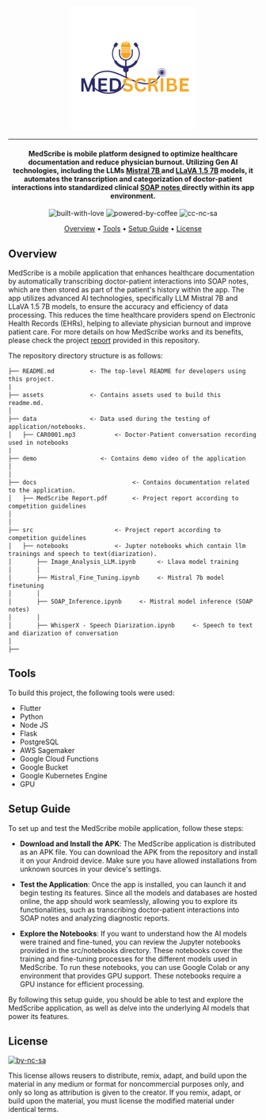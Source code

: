 <p align='center'>
<img src='https://github.com/waqarg2001/2024-AI-Challenge-MedScribe/blob/main/assets/medscribe%20logo.png' width=250 height=250 >
</p>

---

<h4 align='center'> MedScribe is mobile platform designed to optimize healthcare documentation and reduce physician burnout. Utilizing Gen AI technologies, including the LLMs <a href='https://mistral.ai/news/announcing-mistral-7b/'> Mistral 7B </a> and <a href='https://huggingface.co/liuhaotian/llava-v1.5-7b'>LLaVA 1.5 7B</a> models, it automates the transcription and categorization of doctor-patient interactions into standardized clinical <a href='https://en.wikipedia.org/wiki/SOAP_note'>SOAP notes </a> directly within its app environment.</h4>

<p align='center'>
<img src="https://i.ibb.co/KxfMMsP/built-with-love.png" alt="built-with-love" border="0">
<img src="https://i.ibb.co/MBDK1Pk/powered-by-coffee.png" alt="powered-by-coffee" border="0">
<img src="https://i.ibb.co/CtGqhQH/cc-nc-sa.png" alt="cc-nc-sa" border="0">
</p>

<p align="center">
  <a href="#overview">Overview</a> •
  <a href="#tools">Tools</a> •
  <a href="#setup-guide">Setup Guide</a> •
  <a href="#license">License</a>
</p>


## Overview

<p>MedScribe is a mobile application that enhances healthcare documentation by automatically transcribing doctor-patient interactions into SOAP notes, which are then stored as part of the patient's history within the app. The app utilizes advanced AI technologies, specifically LLM Mistral 7B and LLaVA 1.5 7B models, to ensure the accuracy and efficiency of data processing. This reduces the time healthcare providers spend on Electronic Health Records (EHRs), helping to alleviate physician burnout and improve patient care. For more details on how MedScribe works and its benefits, please check the project <a href='https://github.com/waqarg2001/2024-AI-Challenge-MedScribe/blob/main/docs/MedScribe%20Report.pdf'> report</a> provided in this repository.</p>



The repository directory structure is as follows:

```
├── README.md          <- The top-level README for developers using this project. 
| 
├── assets             <- Contains assets used to build this readme.md.
│
├── data               <- Data used during the testing of application/notebooks.
│   ├── CAR0001.mp3           <- Doctor-Patient conversation recording used in notebooks
|         
├── demo                  <- Contains demo video of the application
│
│
├── docs                           <- Contains documentation related to the application.
│   ├── MedScribe Report.pdf       <- Project report according to competition guidelines
│
│
├── src                       <- Project report according to competition guidelines
│   ├── notebooks             <- Jupter notebooks which contain llm trainings and speech to text(diarization).
│       ├── Image_Analysis_LLM.ipynb      <- Llava model training
│       │
│       ├── Mistral_Fine_Tuning.ipynb     <- Mistral 7b model finetuning
│       │ 
│       ├── SOAP_Inference.ipynb     <- Mistral model inference (SOAP notes)
│       │
│       ├── WhisperX - Speech Diarization.ipynb     <- Speech to text and diarization of conversation
│
├──

```

## Tools 

To build this project, the following tools were used:

- Flutter
- Python
- Node JS
- Flask
- PostgreSQL
- AWS Sagemaker
- Google Cloud Functions
- Google Bucket
- Google Kubernetes Engine
- GPU

## Setup Guide 


To set up and test the MedScribe mobile application, follow these steps:

- <b>Download and Install the APK</b>:
The MedScribe application is distributed as an APK file. You can download the APK from the repository and install it on your Android device. Make sure you have allowed installations from unknown sources in your device's settings.

- <b>Test the Application</b>:
Once the app is installed, you can launch it and begin testing its features. Since all the models and databases are hosted online, the app should work seamlessly, allowing you to explore its functionalities, such as transcribing doctor-patient interactions into SOAP notes and analyzing diagnostic reports.

- <b>Explore the Notebooks</b>:
If you want to understand how the AI models were trained and fine-tuned, you can review the Jupyter notebooks provided in the src/notebooks directory. These notebooks cover the training and fine-tuning processes for the different models used in MedScribe.
To run these notebooks, you can use Google Colab or any environment that provides GPU support. These notebooks require a GPU instance for efficient processing.

By following this setup guide, you should be able to test and explore the MedScribe application, as well as delve into the underlying AI models that power its features.





## License

<a href = 'https://creativecommons.org/licenses/by-nc-sa/4.0/' target="_blank">
    <img src="https://i.ibb.co/mvmWGkm/by-nc-sa.png" alt="by-nc-sa" border="0" width="88" height="31">
</a>

This license allows reusers to distribute, remix, adapt, and build upon the material in any medium or format for noncommercial purposes only, and only so long as attribution is given to the creator. If you remix, adapt, or build upon the material, you must license the modified material under identical terms.



